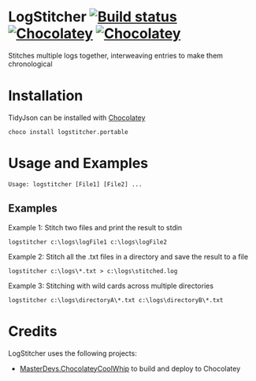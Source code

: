 # LogStitcher [![Build status](https://ci.appveyor.com/api/projects/status/nwhu2wwku7e0aitp/branch/master?svg=true)](https://ci.appveyor.com/project/jquintus/logstitcher/branch/master) [![Chocolatey](https://img.shields.io/chocolatey/dt/scriptcs.svg?style=flat-square)](https://chocolatey.org/packages/LogStitcher.portable) [![Chocolatey](https://img.shields.io/chocolatey/v/git.svg?style=flat-square)](https://chocolatey.org/packages/LogStitcher.portable)


Stitches multiple logs together, interweaving entries to make them chronological

# Installation
TidyJson can be installed with [Chocolatey](https://chocolatey.org/)

    choco install logstitcher.portable
    
    
# Usage and Examples
    Usage: logstitcher [File1] [File2] ...

## Examples

Example 1:  Stitch two files and print the result to stdin

    logstitcher c:\logs\logFile1 c:\logs\logFile2
    
Example 2:  Stitch all the .txt files in a directory and save the result to a file
    
    logstitcher c:\logs\*.txt > c:\logs\stitched.log
    
Example 3:  Stitching with wild cards across multiple directories
    
    logstitcher c:\logs\directoryA\*.txt c:\logs\directoryB\*.txt 

# Credits

LogStitcher uses the following projects:

* [MasterDevs.ChocolateyCoolWhip](https://github.com/MasterDevs/ChocolateyCoolWhip) to build and deploy to Chocolatey

